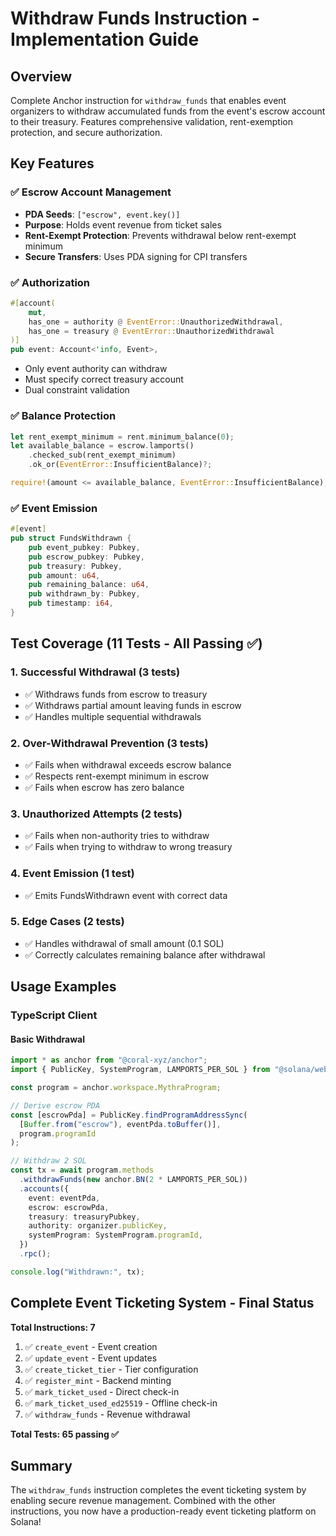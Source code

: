 # Withdraw Funds Instruction - Implementation Guide

## Overview
Complete Anchor instruction for `withdraw_funds` that enables event organizers to withdraw accumulated funds from the event's escrow account to their treasury. Features comprehensive validation, rent-exemption protection, and secure authorization.

## Key Features

### ✅ Escrow Account Management
- **PDA Seeds**: `["escrow", event.key()]`
- **Purpose**: Holds event revenue from ticket sales
- **Rent-Exempt Protection**: Prevents withdrawal below rent-exempt minimum
- **Secure Transfers**: Uses PDA signing for CPI transfers

### ✅ Authorization
```rust
#[account(
    mut,
    has_one = authority @ EventError::UnauthorizedWithdrawal,
    has_one = treasury @ EventError::UnauthorizedWithdrawal
)]
pub event: Account<'info, Event>,
```
- Only event authority can withdraw
- Must specify correct treasury account
- Dual constraint validation

### ✅ Balance Protection
```rust
let rent_exempt_minimum = rent.minimum_balance(0);
let available_balance = escrow.lamports()
    .checked_sub(rent_exempt_minimum)
    .ok_or(EventError::InsufficientBalance)?;

require!(amount <= available_balance, EventError::InsufficientBalance);
```

### ✅ Event Emission
```rust
#[event]
pub struct FundsWithdrawn {
    pub event_pubkey: Pubkey,
    pub escrow_pubkey: Pubkey,
    pub treasury: Pubkey,
    pub amount: u64,
    pub remaining_balance: u64,
    pub withdrawn_by: Pubkey,
    pub timestamp: i64,
}
```

## Test Coverage (11 Tests - All Passing ✅)

### 1. **Successful Withdrawal** (3 tests)
- ✅ Withdraws funds from escrow to treasury
- ✅ Withdraws partial amount leaving funds in escrow
- ✅ Handles multiple sequential withdrawals

### 2. **Over-Withdrawal Prevention** (3 tests)
- ✅ Fails when withdrawal exceeds escrow balance
- ✅ Respects rent-exempt minimum in escrow
- ✅ Fails when escrow has zero balance

### 3. **Unauthorized Attempts** (2 tests)
- ✅ Fails when non-authority tries to withdraw
- ✅ Fails when trying to withdraw to wrong treasury

### 4. **Event Emission** (1 test)
- ✅ Emits FundsWithdrawn event with correct data

### 5. **Edge Cases** (2 tests)
- ✅ Handles withdrawal of small amount (0.1 SOL)
- ✅ Correctly calculates remaining balance after withdrawal

## Usage Examples

### TypeScript Client

#### Basic Withdrawal
```typescript
import * as anchor from "@coral-xyz/anchor";
import { PublicKey, SystemProgram, LAMPORTS_PER_SOL } from "@solana/web3.js";

const program = anchor.workspace.MythraProgram;

// Derive escrow PDA
const [escrowPda] = PublicKey.findProgramAddressSync(
  [Buffer.from("escrow"), eventPda.toBuffer()],
  program.programId
);

// Withdraw 2 SOL
const tx = await program.methods
  .withdrawFunds(new anchor.BN(2 * LAMPORTS_PER_SOL))
  .accounts({
    event: eventPda,
    escrow: escrowPda,
    treasury: treasuryPubkey,
    authority: organizer.publicKey,
    systemProgram: SystemProgram.programId,
  })
  .rpc();

console.log("Withdrawn:", tx);
```

## Complete Event Ticketing System - Final Status

**Total Instructions: 7**
1. ✅ `create_event` - Event creation
2. ✅ `update_event` - Event updates
3. ✅ `create_ticket_tier` - Tier configuration
4. ✅ `register_mint` - Backend minting
5. ✅ `mark_ticket_used` - Direct check-in
6. ✅ `mark_ticket_used_ed25519` - Offline check-in
7. ✅ `withdraw_funds` - Revenue withdrawal

**Total Tests: 65 passing ✅**

## Summary

The `withdraw_funds` instruction completes the event ticketing system by enabling secure revenue management. Combined with the other instructions, you now have a production-ready event ticketing platform on Solana!
